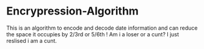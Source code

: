 # Encrypression-Algorithm
This is an algorithm to encode and decode date information and can reduce the space it occupies by 2/3rd or 5/6th !
Am i a loser or a cunt?
I just reslised i am a cunt.
